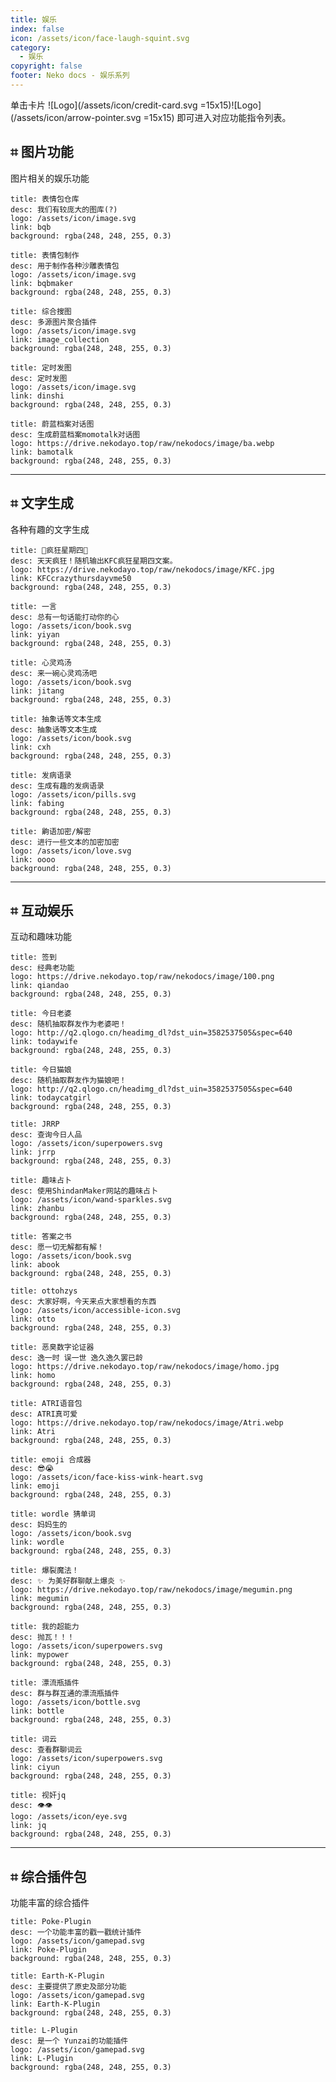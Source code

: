 ```yaml
---
title: 娱乐
index: false
icon: /assets/icon/face-laugh-squint.svg
category:
  - 娱乐
copyright: false
footer: Neko docs - 娱乐系列
---
```

单击卡片 ![Logo](/assets/icon/credit-card.svg =15x15)![Logo](/assets/icon/arrow-pointer.svg =15x15) 即可进入对应功能指令列表。

## ⌗ 图片功能

图片相关的娱乐功能

```component VPCard
title: 表情包仓库
desc: 我们有较庞大的图库(?)
logo: /assets/icon/image.svg
link: bqb
background: rgba(248, 248, 255, 0.3)
```

```component VPCard
title: 表情包制作
desc: 用于制作各种沙雕表情包
logo: /assets/icon/image.svg
link: bqbmaker
background: rgba(248, 248, 255, 0.3)
```

```component VPCard
title: 综合搜图
desc: 多源图片聚合插件
logo: /assets/icon/image.svg
link: image_collection
background: rgba(248, 248, 255, 0.3)
```

```component VPCard
title: 定时发图
desc: 定时发图
logo: /assets/icon/image.svg
link: dinshi
background: rgba(248, 248, 255, 0.3)
```

```component VPCard
title: 蔚蓝档案对话图
desc: 生成蔚蓝档案momotalk对话图
logo: https://drive.nekodayo.top/raw/nekodocs/image/ba.webp
link: bamotalk
background: rgba(248, 248, 255, 0.3)
```

---

## ⌗ 文字生成

各种有趣的文字生成

```component VPCard
title: 🍗疯狂星期四🍗
desc: 天天疯狂！随机输出KFC疯狂星期四文案。
logo: https://drive.nekodayo.top/raw/nekodocs/image/KFC.jpg
link: KFCcrazythursdayvme50
background: rgba(248, 248, 255, 0.3)
```

```component VPCard
title: 一言
desc: 总有一句话能打动你的心
logo: /assets/icon/book.svg
link: yiyan
background: rgba(248, 248, 255, 0.3)
```

```component VPCard
title: 心灵鸡汤
desc: 来一碗心灵鸡汤吧
logo: /assets/icon/book.svg
link: jitang
background: rgba(248, 248, 255, 0.3)
```

```component VPCard
title: 抽象话等文本生成
desc: 抽象话等文本生成
logo: /assets/icon/book.svg
link: cxh
background: rgba(248, 248, 255, 0.3)
```

```component VPCard
title: 发病语录
desc: 生成有趣的发病语录
logo: /assets/icon/pills.svg
link: fabing
background: rgba(248, 248, 255, 0.3)
```

```component VPCard
title: 齁语加密/解密
desc: 进行一些文本的加密加密
logo: /assets/icon/love.svg
link: oooo
background: rgba(248, 248, 255, 0.3)
```

---

## ⌗ 互动娱乐

互动和趣味功能

```component VPCard
title: 签到
desc: 经典老功能
logo: https://drive.nekodayo.top/raw/nekodocs/image/100.png
link: qiandao
background: rgba(248, 248, 255, 0.3)
```

```component VPCard
title: 今日老婆
desc: 随机抽取群友作为老婆吧！
logo: http://q2.qlogo.cn/headimg_dl?dst_uin=3582537505&spec=640
link: todaywife
background: rgba(248, 248, 255, 0.3)
```

```component VPCard
title: 今日猫娘
desc: 随机抽取群友作为猫娘吧！
logo: http://q2.qlogo.cn/headimg_dl?dst_uin=3582537505&spec=640
link: todaycatgirl
background: rgba(248, 248, 255, 0.3)
```

```component VPCard
title: JRRP
desc: 查询今日人品
logo: /assets/icon/superpowers.svg
link: jrrp
background: rgba(248, 248, 255, 0.3)
```

```component VPCard
title: 趣味占卜
desc: 使用ShindanMaker网站的趣味占卜
logo: /assets/icon/wand-sparkles.svg
link: zhanbu
background: rgba(248, 248, 255, 0.3)
```

```component VPCard
title: 答案之书
desc: 愿一切无解都有解！
logo: /assets/icon/book.svg
link: abook
background: rgba(248, 248, 255, 0.3)
```

```component VPCard
title: ottohzys
desc: 大家好啊，今天来点大家想看的东西
logo: /assets/icon/accessible-icon.svg
link: otto
background: rgba(248, 248, 255, 0.3)
```

```component VPCard
title: 恶臭数字论证器
desc: 逸一时 误一世 逸久逸久罢已龄
logo: https://drive.nekodayo.top/raw/nekodocs/image/homo.jpg
link: homo
background: rgba(248, 248, 255, 0.3)
```

```component VPCard
title: ATRI语音包
desc: ATRI真可爱
logo: https://drive.nekodayo.top/raw/nekodocs/image/Atri.webp
link: Atri
background: rgba(248, 248, 255, 0.3)
```

```component VPCard
title: emoji 合成器
desc: 😎😭
logo: /assets/icon/face-kiss-wink-heart.svg
link: emoji
background: rgba(248, 248, 255, 0.3)
```

```component VPCard
title: wordle 猜单词
desc: 妈妈生的
logo: /assets/icon/book.svg
link: wordle
background: rgba(248, 248, 255, 0.3)
```

```component VPCard
title: 爆裂魔法！
desc: ✨ 为美好群聊献上爆炎 ✨
logo: https://drive.nekodayo.top/raw/nekodocs/image/megumin.png
link: megumin
background: rgba(248, 248, 255, 0.3)
```

```component VPCard
title: 我的超能力
desc: 抛瓦！！！
logo: /assets/icon/superpowers.svg
link: mypower
background: rgba(248, 248, 255, 0.3)
```

```component VPCard
title: 漂流瓶插件
desc: 群与群互通的漂流瓶插件
logo: /assets/icon/bottle.svg
link: bottle
background: rgba(248, 248, 255, 0.3)
```

```component VPCard
title: 词云
desc: 查看群聊词云
logo: /assets/icon/superpowers.svg
link: ciyun
background: rgba(248, 248, 255, 0.3)
```

```component VPCard
title: 视奸jq
desc: 👁👁
logo: /assets/icon/eye.svg
link: jq
background: rgba(248, 248, 255, 0.3)
```

---

## ⌗ 综合插件包

功能丰富的综合插件

```component VPCard
title: Poke-Plugin
desc: 一个功能丰富的戳一戳统计插件
logo: /assets/icon/gamepad.svg
link: Poke-Plugin
background: rgba(248, 248, 255, 0.3)
```

```component VPCard
title: Earth-K-Plugin
desc: 主要提供了原史及部分功能
logo: /assets/icon/gamepad.svg
link: Earth-K-Plugin
background: rgba(248, 248, 255, 0.3)
```

```component VPCard
title: L-Plugin
desc: 是一个 Yunzai的功能插件
logo: /assets/icon/gamepad.svg
link: L-Plugin
background: rgba(248, 248, 255, 0.3)
```
